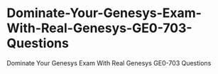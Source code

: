 # Dominate-Your-Genesys-Exam-With-Real-Genesys-GE0-703-Questions
Dominate Your Genesys Exam With Real Genesys GE0-703 Questions
